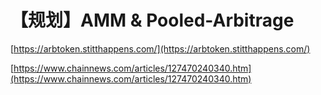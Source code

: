# 【规划】AMM & Pooled-Arbitrage

[https://arbtoken.stitthappens.com/](https://arbtoken.stitthappens.com/)

[https://www.chainnews.com/articles/127470240340.htm](https://www.chainnews.com/articles/127470240340.htm)



